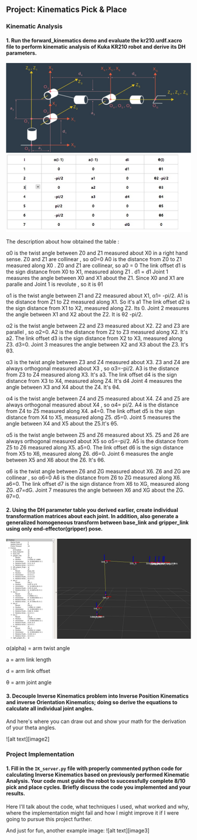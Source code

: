 ## Project: Kinematics Pick & Place

[//]: # (Image References)

[image11]: ./misc_images/image11.jpg
[image12]: ./misc_images/image12.jpg
[image13]: ./misc_images/image13.jpg

### Kinematic Analysis
#### 1. Run the forward_kinematics demo and evaluate the kr210.urdf.xacro file to perform kinematic analysis of Kuka KR210 robot and derive its DH parameters.

![alt text][image12]
![alt text][image11]


The description about how obtained the table :

α0 is the twist angle between Z0 and Z1 measured about X0 in a right hand sense. Z0 and Z1 are collinear , so α0=0
A0 is the distance from Z0 to Z1 measured along X0 . Z0 and Z1 are collinear, so a0 = 0
The link offset d1 is the sign distance from X0 to X1, measured along Z1 . d1 = d1
Joint 1 measures the angle between X0 and X1 about the Z1. Since X0 and X1 are paralle and Joint 1 is revolute , so it is θ1

α1 is the twist angle between Z1 and Z2 measured about X1, α1= -pi/2.
A1 is the distance from Z1 to Z2 measured along X1. So it's a1
The link offset d2 is the sign distance from X1 to X2, measured along Z2. Its 0.
Joint 2 measures the angle between X1 and X2 about the Z2. It is θ2 -pi/2. 

α2 is the twist angle between Z2 and Z3 measured about X2. Z2 and Z3 are  parallel , so α2=0.
A2 is the distance from Z2 to Z3 measured along X2. It's a2.
The link offset d3 is the sign distance from X2 to X3, measured along Z3. d3=0.
Joint 3 measures the angle between X2 and X3 about the Z3. It's θ3.

α3 is the twist angle between Z3 and Z4 measured about X3. Z3 and Z4 are always orthogonal measured about X3 , so α3=-pi/2.
A3 is the distance from Z3 to Z4 measured along X3. It's a3.
The link offset d4 is the sign distance from X3 to X4, measured along Z4. It's d4
Joint 4 measures the angle between X3 and X4 about the Z4. It's θ4.

α4 is the twist angle between Z4 and Z5 measured about X4. Z4 and Z5 are always orthogonal measured about X4 , so α4= pi/2.
A4 is the distance from Z4 to Z5 measured along X4. a4=0.
The link offset d5 is the sign distance from X4 to X5, measured along Z5. d5=0.
Joint 5 measures the angle between X4 and X5 about the Z5.It's θ5.

α5 is the twist angle between Z5 and Z6 measured about X5.  Z5 and Z6 are always orthogonal measured about X5 so α5=-pi/2.
A5 is the distance from Z5 to Z6 measured along X5. a5=0.
The link offset d6 is the sign distance from X5 to X6, measured along Z6. d6=0.
Joint 6 measures the angle between X5 and X6 about the Z6. It's θ6.

α6 is the twist angle between Z6 and ZG measured about X6. Z6 and ZG are collinear , so α6=0
A6 is the distance from Z6 to ZG measured along X6. a6=0.
The link offset d7 is the sign distance from X6 to XG, measured along ZG. d7=dG.
Joint 7 measures the angle between X6 and XG about the ZG.  θ7=0.

#### 2. Using the DH parameter table you derived earlier, create individual transformation matrices about each joint. In addition, also generate a generalized homogeneous transform between base_link and gripper_link using only end-effector(gripper) pose.
![alt text][image13]

α(alpha) = arm twist angle

a = arm link length

d = arm link offset

θ = arm joint angle

#### 3. Decouple Inverse Kinematics problem into Inverse Position Kinematics and inverse Orientation Kinematics; doing so derive the equations to calculate all individual joint angles.

And here's where you can draw out and show your math for the derivation of your theta angles. 

![alt text][image2]

### Project Implementation

#### 1. Fill in the `IK_server.py` file with properly commented python code for calculating Inverse Kinematics based on previously performed Kinematic Analysis. Your code must guide the robot to successfully complete 8/10 pick and place cycles. Briefly discuss the code you implemented and your results. 


Here I'll talk about the code, what techniques I used, what worked and why, where the implementation might fail and how I might improve it if I were going to pursue this project further.  


And just for fun, another example image:
![alt text][image3]


